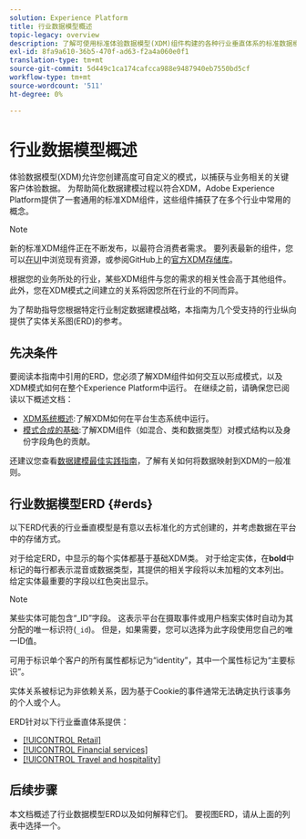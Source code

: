 ```yaml
---
solution: Experience Platform
title: 行业数据模型概述
topic-legacy: overview
description: 了解可使用标准体验数据模型(XDM)组件构建的各种行业垂直体系的标准数据模型。
exl-id: 8fa9a610-36b5-470f-ad63-f2a4a060e0f1
translation-type: tm+mt
source-git-commit: 5d449c1ca174cafcca988e9487940eb7550bd5cf
workflow-type: tm+mt
source-wordcount: '511'
ht-degree: 0%

---
```


# 行业数据模型概述

体验数据模型(XDM)允许您创建高度可自定义的模式，以捕获与业务相关的关键客户体验数据。 为帮助简化数据建模过程以符合XDM，Adobe Experience Platform提供了一套通用的标准XDM组件，这些组件捕获了在多个行业中常用的概念。

>[!NOTE]
>
>新的标准XDM组件正在不断发布，以最符合消费者需求。 要列表最新的组件，您可以[在UI](../../ui/explore.md)中浏览现有资源，或参阅GitHub上的[官方XDM存储库](https://github.com/adobe/xdm/tree/master/components)。

根据您的业务所处的行业，某些XDM组件与您的需求的相关性会高于其他组件。 此外，您在XDM模式之间建立的关系将因您所在行业的不同而异。

为了帮助指导您根据特定行业制定数据建模战略，本指南为几个受支持的行业纵向提供了实体关系图(ERD)的参考。

## 先决条件

要阅读本指南中引用的ERD，您必须了解XDM组件如何交互以形成模式，以及XDM模式如何在整个Experience Platform中运行。 在继续之前，请确保您已阅读以下概述文档：

* [XDM系统概述](../../home.md):了解XDM如何在平台生态系统中运行。
* [模式合成的基础](../../schema/composition.md):了解XDM组件（如混合、类和数据类型）对模式结构以及身份字段角色的贡献。

还建议您查看[数据建模最佳实践指南](../../schema/best-practices.md)，了解有关如何将数据映射到XDM的一般准则。

## 行业数据模型ERD {#erds}

以下ERD代表的行业垂直模型是有意以去标准化的方式创建的，并考虑数据在平台中的存储方式。

对于给定ERD，中显示的每个实体都基于基础XDM类。 对于给定实体，在&#x200B;**bold**&#x200B;中标记的每行都表示混音或数据类型，其提供的相关字段将以未加粗的文本列出。 给定实体最重要的字段以红色突出显示。

>[!NOTE]
>
>某些实体可能包含“_ID”字段。 这表示平台在摄取事件或用户档案实体时自动为其分配的唯一标识符(`_id`)。 但是，如果需要，您可以选择为此字段使用您自己的唯一ID值。

可用于标识单个客户的所有属性都标记为“identity”，其中一个属性标记为“主要标识”。

实体关系被标记为非依赖关系，因为基于Cookie的事件通常无法确定执行该事务的个人或个人。

ERD针对以下行业垂直体系提供：

* [[!UICONTROL Retail]](./retail.md)
* [[!UICONTROL Financial services]](./financial.md)
* [[!UICONTROL Travel and hospitality]](./travel-hospitality.md)

## 后续步骤

本文档概述了行业数据模型ERD以及如何解释它们。 要视图ERD，请从上面的列表中选择一个。
